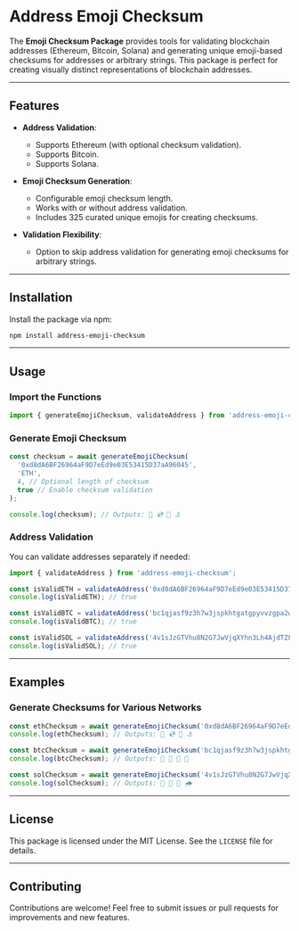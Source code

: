 # Address Emoji Checksum

The **Emoji Checksum Package** provides tools for validating blockchain addresses (Ethereum, Bitcoin, Solana) and generating unique emoji-based checksums for addresses or arbitrary strings. This package is perfect for creating visually distinct representations of blockchain addresses.

---

## Features
- **Address Validation**:
  - Supports Ethereum (with optional checksum validation).
  - Supports Bitcoin.
  - Supports Solana.

- **Emoji Checksum Generation**:
  - Configurable emoji checksum length.
  - Works with or without address validation.
  - Includes 325 curated unique emojis for creating checksums.

- **Validation Flexibility**:
  - Option to skip address validation for generating emoji checksums for arbitrary strings.

---

## Installation

Install the package via npm:

```bash
npm install address-emoji-checksum
```

---

## Usage

### Import the Functions

```typescript
import { generateEmojiChecksum, validateAddress } from 'address-emoji-checksum';
```

### Generate Emoji Checksum


```typescript
const checksum = await generateEmojiChecksum(
  '0xd8dA6BF26964aF9D7eEd9e03E53415D37aA96045',
  'ETH',
  4, // Optional length of checksum
  true // Enable checksum validation
);

console.log(checksum); // Outputs: 🥥 💿 🐌 ⚓
```


### Address Validation

You can validate addresses separately if needed:

```typescript
import { validateAddress } from 'address-emoji-checksum';

const isValidETH = validateAddress('0xd8dA6BF26964aF9D7eEd9e03E53415D37aA96045', 'ETH', true);
console.log(isValidETH); // true

const isValidBTC = validateAddress('bc1qjasf9z3h7w3jspkhtgatgpyvvzgpa2wwd2lr0eh5tx44reyn2k7sfc27a4', 'BTC');
console.log(isValidBTC); // true

const isValidSOL = validateAddress('4v1sJzGTVhu8N2G7JwVjqXYhn3Lh4AjdTZF7biMVePDB', 'SOL');
console.log(isValidSOL); // true
```

---

## Examples

### Generate Checksums for Various Networks
```typescript
const ethChecksum = await generateEmojiChecksum('0xd8dA6BF26964aF9D7eEd9e03E53415D37aA96045', 'ETH');
console.log(ethChecksum); // Outputs: 🥥 💿 🐌 ⚓

const btcChecksum = await generateEmojiChecksum('bc1qjasf9z3h7w3jspkhtgatgpyvvzgpa2wwd2lr0eh5tx44reyn2k7sfc27a4', 'BTC');
console.log(btcChecksum); // Outputs: 🕌 🍋 👻 🚢

const solChecksum = await generateEmojiChecksum('4v1sJzGTVhu8N2G7JwVjqXYhn3Lh4AjdTZF7biMVePDB', 'SOL');
console.log(solChecksum); // Outputs: 🍷 🥨 🧙 🌧️
```

---

## License
This package is licensed under the MIT License. See the `LICENSE` file for details.

---

## Contributing
Contributions are welcome! Feel free to submit issues or pull requests for improvements and new features.

